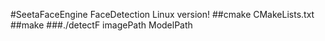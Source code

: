 #SeetaFaceEngine   FaceDetection Linux version!
##cmake CMakeLists.txt
##make 
###./detectF imagePath ModelPath
